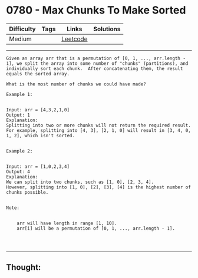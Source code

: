 # 0780 - Max Chunks To Make Sorted

Difficulty  | Tags | Links | Solutions
----------- | ---- | ----- | -----
Medium |  | [Leetcode](https://leetcode.com/problems/max-chunks-to-make-sorted/description/) |


-----------

```
Given an array arr that is a permutation of [0, 1, ..., arr.length - 1], we split the array into some number of "chunks" (partitions), and individually sort each chunk.  After concatenating them, the result equals the sorted array.

What is the most number of chunks we could have made?

Example 1:


Input: arr = [4,3,2,1,0]
Output: 1
Explanation:
Splitting into two or more chunks will not return the required result.
For example, splitting into [4, 3], [2, 1, 0] will result in [3, 4, 0, 1, 2], which isn't sorted.


Example 2:


Input: arr = [1,0,2,3,4]
Output: 4
Explanation:
We can split into two chunks, such as [1, 0], [2, 3, 4].
However, splitting into [1, 0], [2], [3], [4] is the highest number of chunks possible.


Note:


	arr will have length in range [1, 10].
	arr[i] will be a permutation of [0, 1, ..., arr.length - 1].


 
```

-----------

## Thought:
